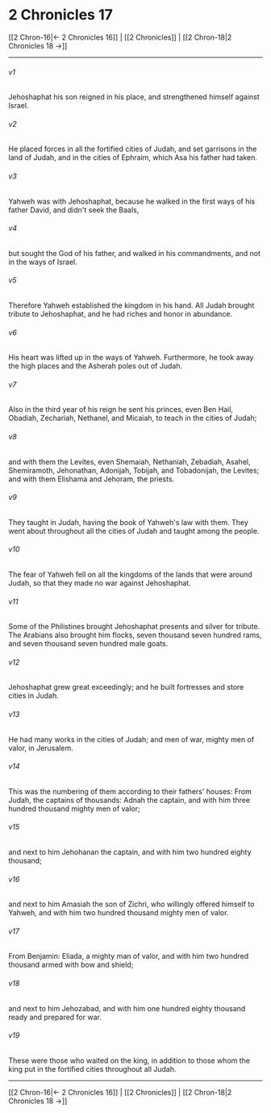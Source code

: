 # 2 Chronicles 17

[[2 Chron-16|← 2 Chronicles 16]] | [[2 Chronicles]] | [[2 Chron-18|2 Chronicles 18 →]]
***



###### v1 
Jehoshaphat his son reigned in his place, and strengthened himself against Israel. 

###### v2 
He placed forces in all the fortified cities of Judah, and set garrisons in the land of Judah, and in the cities of Ephraim, which Asa his father had taken. 

###### v3 
Yahweh was with Jehoshaphat, because he walked in the first ways of his father David, and didn't seek the Baals, 

###### v4 
but sought the God of his father, and walked in his commandments, and not in the ways of Israel. 

###### v5 
Therefore Yahweh established the kingdom in his hand. All Judah brought tribute to Jehoshaphat, and he had riches and honor in abundance. 

###### v6 
His heart was lifted up in the ways of Yahweh. Furthermore, he took away the high places and the Asherah poles out of Judah. 

###### v7 
Also in the third year of his reign he sent his princes, even Ben Hail, Obadiah, Zechariah, Nethanel, and Micaiah, to teach in the cities of Judah; 

###### v8 
and with them the Levites, even Shemaiah, Nethaniah, Zebadiah, Asahel, Shemiramoth, Jehonathan, Adonijah, Tobijah, and Tobadonijah, the Levites; and with them Elishama and Jehoram, the priests. 

###### v9 
They taught in Judah, having the book of Yahweh's law with them. They went about throughout all the cities of Judah and taught among the people. 

###### v10 
The fear of Yahweh fell on all the kingdoms of the lands that were around Judah, so that they made no war against Jehoshaphat. 

###### v11 
Some of the Philistines brought Jehoshaphat presents and silver for tribute. The Arabians also brought him flocks, seven thousand seven hundred rams, and seven thousand seven hundred male goats. 

###### v12 
Jehoshaphat grew great exceedingly; and he built fortresses and store cities in Judah. 

###### v13 
He had many works in the cities of Judah; and men of war, mighty men of valor, in Jerusalem. 

###### v14 
This was the numbering of them according to their fathers' houses: From Judah, the captains of thousands: Adnah the captain, and with him three hundred thousand mighty men of valor; 

###### v15 
and next to him Jehohanan the captain, and with him two hundred eighty thousand; 

###### v16 
and next to him Amasiah the son of Zichri, who willingly offered himself to Yahweh, and with him two hundred thousand mighty men of valor. 

###### v17 
From Benjamin: Eliada, a mighty man of valor, and with him two hundred thousand armed with bow and shield; 

###### v18 
and next to him Jehozabad, and with him one hundred eighty thousand ready and prepared for war. 

###### v19 
These were those who waited on the king, in addition to those whom the king put in the fortified cities throughout all Judah.

***
[[2 Chron-16|← 2 Chronicles 16]] | [[2 Chronicles]] | [[2 Chron-18|2 Chronicles 18 →]]
